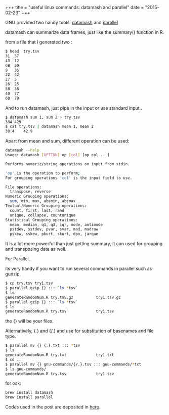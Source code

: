 +++
title = "useful linux commands: datamash and parallel"
date = "2015-02-23"
+++

GNU provided two handy tools: [datamash](http://www.gnu.org/software/datamash/) and [parallel](http://www.gnu.org/software/parallel/)

datamash can summarize data frames, just like the summary() function in R.

from a file that I generated two :

```sh
$ head  try.tsv
31	57
43	12
68	59
9	35
22	42
27	5
26	25
58	38
40	77
60	79
```

And to run datamash, just pipe in the input or use standard input..

```sh
$ datamash sum 1, sum 2 > try.tsv
384	429
$ cat try.tsv | datamash mean 1, mean 2
38.4	42.9
```

Apart from mean and sum, different operation can be used:

```sh
datamash --help
Usage: datamash [OPTION] op [col] [op col ...]

Performs numeric/string operations on input from stdin.

'op' is the operation to perform;
For grouping operations 'col' is the input field to use.

File operations:
  transpose, reverse
Numeric Grouping operations:
  sum, min, max, absmin, absmax
Textual/Numeric Grouping operations:
  count, first, last, rand
  unique, collapse, countunique
Statistical Grouping operations:
  mean, median, q1, q3, iqr, mode, antimode
  pstdev, sstdev, pvar, svar, mad, madraw
  pskew, sskew, pkurt, skurt, dpo, jarque
```

It is a lot more powerful than just getting summary, it can used for grouping and transposing data as well.

For Parallel,

its very handy if you want to run several commands in parallel such as gunzip,

```sh
$ cp try.tsv try1.tsv
$ parallel gzip {} ::: `ls *tsv`
$ ls
generateRandomNum.R try.tsv.gz          try1.tsv.gz
$ parallel gzip {} ::: `ls *tsv`
$ ls
generateRandomNum.R try.tsv             try1.tsv
```

the {} will be your files.

Alternatively, {.} and {/.} and use for substitution of basenames and file type.

```sh
$ parallel mv {} {.}.txt ::: *tsv
$ ls
generateRandomNum.R try.txt             try1.txt
$ cd ..
$ parallel mv {} gnu-commands/{/.}.tsv ::: gnu-commands/*txt
$ ls gnu-commands/
generateRandomNum.R try.tsv             try1.tsv
```

for osx:

```sh
brew install datamash
brew install parallel
```

Codes used in the post are deposited in [here](https://github.com/wckdouglas/gnu-commands).
